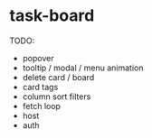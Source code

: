 # task-board

TODO:
- popover
- tooltip / modal / menu animation
- delete card / board
- card tags
- column sort filters
- fetch loop
- host
- auth
